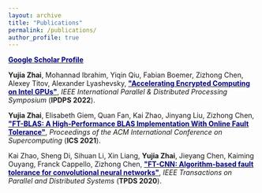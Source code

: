 ```yaml
---
layout: archive
title: "Publications"
permalink: /publications/
author_profile: true
---
```


<b>[<font color="navy">Google Scholar Profile</font>](https://scholar.google.com/citations?user=Op1bp3UAAAAJ&hl=en)</b>

<b>Yujia Zhai</b>, Mohannad Ibrahim, Yiqin Qiu, Fabian Boemer, Zizhong Chen, Alexey Titov, Alexander Lyashevsky, <b>[<font color="navy">"Accelerating Encrypted Computing on Intel GPUs"</font>](https://arxiv.org/pdf/2109.14704.pdf)</b>, <i>IEEE International Parallel & Distributed Processing Symposium</i> (<b>IPDPS 2022</b>).

<b>Yujia Zhai</b>, Elisabeth Giem, Quan Fan, Kai Zhao, Jinyang Liu, Zizhong Chen, <b>[<font color="navy">"FT-BLAS: A High-Performance BLAS Implementation With Online Fault Tolerance"</font>](https://dl.acm.org/doi/pdf/10.1145/3447818.3460364)</b>, <i>Proceedings of the ACM International Conference on Supercomputing</i> (<b>ICS 2021</b>).

Kai Zhao, Sheng Di, Sihuan Li, Xin Liang, <b>Yujia Zhai</b>, Jieyang Chen, Kaiming Ouyang, Franck Cappello, Zizhong Chen, <b>[<font color="navy">"FT-CNN: Algorithm-based fault tolerance for convolutional neural networks"</font>](https://arxiv.org/pdf/2003.12203.pdf)</b>, <i>IEEE Transactions on Parallel and Distributed Systems</i> (<b>TPDS 2020</b>).
